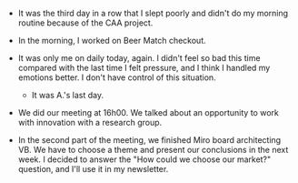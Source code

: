 - It was the third day in a row that I slept poorly and didn't do my morning routine because of the CAA project.

- In the morning, I worked on Beer Match checkout.

- It was only me on daily today, again. I didn't feel so bad this time compared with the last time I felt pressure, and I think I handled my emotions better. I don't have control of this situation.

  - It was A.'s last day.

- We did our meeting at 16h00. We talked about an opportunity to work with innovation with a research group.

- In the second part of the meeting, we finished Miro board architecting VB. We have to choose a theme and present our conclusions in the next week. I decided to answer the "How could we choose our market?" question, and I'll use it in my newsletter.

